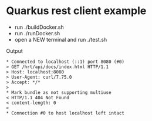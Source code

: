 # Quarkus rest client example

- run ./buildDocker.sh
- run ./runDocker.sh
- open a NEW terminal and run ./test.sh


Output
```
* Connected to localhost (::1) port 8080 (#0)
> GET /hrt/api/docs/index.html HTTP/1.1
> Host: localhost:8080
> User-Agent: curl/7.75.0
> Accept: */*
>
* Mark bundle as not supporting multiuse
< HTTP/1.1 404 Not Found
< content-length: 0
<
* Connection #0 to host localhost left intact
```